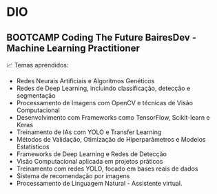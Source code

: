 # DIO
## BOOTCAMP  Coding The Future BairesDev - Machine Learning Practitioner

📈 Temas aprendidos:

- Redes Neurais Artificiais e Algoritmos Genéticos
- Redes de Deep Learning, incluindo classificação, detecção e segmentação
- Processamento de Imagens com OpenCV e técnicas de Visão Computacional
- Desenvolvimento com Frameworks como TensorFlow, Scikit-learn e Keras
- Treinamento de IAs com YOLO e Transfer Learning
- Métodos de Validação, Otimização de Hiperparâmetros e Modelos Estatísticos
- Frameworks de Deep Learning e Redes de Detecção
- Visão Computacional aplicada em projetos práticos
- Treinamento com redes YOLO, focado em bases reais de dados
- Sistema de recomendação por imagens
- Processamento de Linguagem Natural - Assistente virtual.

